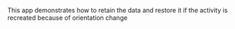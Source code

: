 This app demonstrates how to retain the data and restore it if the activity is recreated because of orientation change
